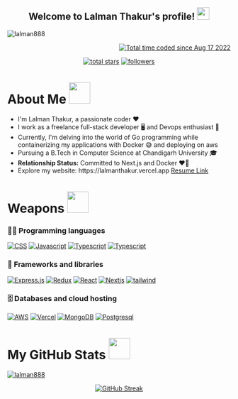 

<h2 align="center">
  Welcome to Lalman Thakur's profile!
  <img src="https://media.giphy.com/media/hvRJCLFzcasrR4ia7z/giphy.gif" width="28">
</h2>

<p align="left">
  <img src="https://komarev.com/ghpvc/?username=lalman888&label=Profile%20views&color=0e75b6&style=flat" alt="lalman888" /> 
</p>

<p align="right">
<a href="https://wakatime.com/@25c48404-6642-41d1-a779-a3c19bad2fea"><img src="https://wakatime.com/badge/user/25c48404-6642-41d1-a779-a3c19bad2fea.svg" alt="Total time coded since Aug 17 2022" /></a>
</p>
  
<p align="center">
  <a href="https://github.com/lalman888?tab=repositories&sort=stargazers">
    <img alt="total stars" title="Total stars on GitHub" src="https://custom-icon-badges.herokuapp.com/badge/dynamic/json?logo=star&color=55960c&labelColor=488207&label=Stars&style=for-the-badge&query=%24.stars&url=https://api.github-star-counter.workers.dev/user/lalman888"/></a>
  <a href="https://github.com/lalman888?tab=followers">
    <img alt="followers" title="Follow me on Github" src="https://custom-icon-badges.herokuapp.com/github/followers/lalman888?color=236ad3&labelColor=1155ba&style=for-the-badge&logo=person-add&label=Follow&logoColor=white"/></a>
</p>

<h1>About Me <img src="https://media.giphy.com/media/r3J4ibKEk5MafUxFue/giphy.gif" width="48" /></h1>
<ul>
<li>I'm Lalman Thakur, a passionate coder ❤️</li>
<li>I work as a freelance full-stack developer 🖥️ and Devops enthusiast 🐳</li>
<li>Currently, I'm delving into the world of Go programming while containerizing my applications with Docker 😅 and deploying on aws</li>
<li>Pursuing a B.Tech in Computer Science at Chandigarh University 🎓</li>
<li><b>Relationship Status:</b> Committed to Next.js and Docker ❤️🐳</li>
<li>Explore my website: https://lalmanthakur.vercel.app  <a href="https://drive.google.com/file/d/1vuz_uZQw0E_JgmVExcMbIwtjAbaLsh7V/view" alt="Resume">Resume Link </a> </li>

</ul>



<h1>Weapons <img src="https://media.giphy.com/media/2yzGTewUsGil0LFCTv/giphy.gif" width="48" /></h1>

### 👨‍💻 Programming languages

<p> 
  <a href="#"><img alt="CSS" src="https://img.shields.io/badge/CSS3-1572B6?style=for-the-badge&logo=css3&logoColor=white"></a>
  <a href="#"><img alt="Javascript" src="https://img.shields.io/badge/JavaScript-323330?style=for-the-badge&logo=javascript&logoColor=F7DF1E"></a>
  <a href="#"><img alt="Typescript" src="https://img.shields.io/badge/TypeScript-007ACC?style=for-the-badge&logo=typescript&logoColor=white"></a>
  <a href="#"><img alt="Typescript" src="https://img.shields.io/badge/go-%2300ADD8.svg?style=for-the-badge&logo=go&logoColor=white"></a>
<!--   https://img.shields.io/badge/go-%2300ADD8.svg?style=for-the-badge&logo=go&logoColor=white -->
</p>

### 🧰 Frameworks and libraries

<p>  
  <a href="#"><img alt="Express.js" src="https://img.shields.io/badge/Express.js-000000?style=for-the-badge&logo=express&logoColor=white"></a>
  <a href="#"><img alt="Redux" src="https://img.shields.io/badge/Redux-593D88?style=for-the-badge&logo=redux&logoColor=white"></a>
  <a href="#"><img alt="React" src="https://img.shields.io/badge/React-20232a.svg?style=for-the-badge&logo=react&logoColor=%2361DAFB"></a>
  <a href="#"><img alt="Nextjs" src="https://img.shields.io/badge/Next-black?style=for-the-badge&logo=next.js&logoColor=white"></a>
  <a href="#"><img alt="tailwind" src="https://img.shields.io/badge/tailwindcss-%2338B2AC.svg?style=for-the-badge&logo=tailwind-css&logoColor=white"></a>
</p>

### 🗄️ Databases and cloud hosting

<p>
    <a href="#"><img alt="AWS" src="https://img.shields.io/badge/Amazon_AWS-FF9900?style=for-the-badge&logo=amazonaws&logoColor=white"></a>
    <a href="#"><img alt="Vercel" src="https://img.shields.io/badge/Vercel-000000.svg?logo=vercel&logoColor=white&style=for-the-badge"></a>
    <a href="#"><img alt="MongoDB" src ="https://img.shields.io/badge/MongoDB-4ea94b.svg?logo=mongodb&logoColor=white&style=for-the-badge"></a>
    <a href="#"><img alt="Postgresql" src="https://img.shields.io/badge/PostgreSQL-316192?style=for-the-badge&logo=postgresql&logoColor=white"></a>
</p>

<h1>My GitHub Stats <img src="https://media.giphy.com/media/cmOBZdewjfLzV9NQiH/giphy.gif" width="48" /></h1>
<p > 
  <a href="https://github.com/ryo-ma/github-profile-trophy">
    <img src="https://github-profile-trophy.vercel.app/?username=lalman888&theme=onedark" alt="lalman888" /> 
  </a>
</p>

<p align="center">
<a href="https://git.io/streak-stats" ><img src="https://github-readme-streak-stats.herokuapp.com?user=lalman888&theme=react&mode=weekly"  alt="GitHub Streak" /></a>
</p>


